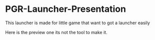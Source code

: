 # PGR-Launcher-Presentation

This launcher is made for little game that want to got a launcher easily

Here is the preview one its not the tool to make it.
